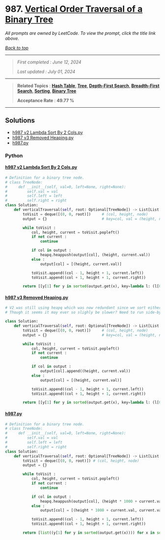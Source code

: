 # 987. [Vertical Order Traversal of a Binary Tree](<https://leetcode.com/problems/vertical-order-traversal-of-a-binary-tree>)

*All prompts are owned by LeetCode. To view the prompt, click the title link above.*

*[Back to top](<../README.md>)*

------

> *First completed : June 12, 2024*
>
> *Last updated : July 01, 2024*

------

> **Related Topics** : **[Hash Table](<by_topic/Hash Table.md>), [Tree](<by_topic/Tree.md>), [Depth-First Search](<by_topic/Depth-First Search.md>), [Breadth-First Search](<by_topic/Breadth-First Search.md>), [Sorting](<by_topic/Sorting.md>), [Binary Tree](<by_topic/Binary Tree.md>)**
>
> **Acceptance Rate** : **49.77 %**

------

## Solutions

- [h987 v2 Lambda Sort By 2 Cols.py](<../my-submissions/h987 v2 Lambda Sort By 2 Cols.py>)
- [h987 v3 Removed Heaping.py](<../my-submissions/h987 v3 Removed Heaping.py>)
- [h987.py](<../my-submissions/h987.py>)
### Python
#### [h987 v2 Lambda Sort By 2 Cols.py](<../my-submissions/h987 v2 Lambda Sort By 2 Cols.py>)
```Python
# Definition for a binary tree node.
# class TreeNode:
#     def __init__(self, val=0, left=None, right=None):
#         self.val = val
#         self.left = left
#         self.right = right
class Solution:
    def verticalTraversal(self, root: Optional[TreeNode]) -> List[List[int]]:
        toVisit = deque([(0, 0, root)])     # (col, height, node)
        output = {}                         # key=col, val = (height, node.val)

        while toVisit :
            col, height, current = toVisit.popleft()
            if not current :
                continue

            if col in output :
                heapq.heappush(output[col], (height, current.val))
            else :
                output[col] = [(height, current.val)]

            toVisit.append((col - 1, height + 1, current.left))
            toVisit.append((col + 1, height + 1, current.right))

        return [[y[1] for y in sorted(output.get(x), key=lambda l: (l[0], l[1]))] for x in sorted(output.keys())]
```

#### [h987 v3 Removed Heaping.py](<../my-submissions/h987 v3 Removed Heaping.py>)
```Python
# V2 was still using heapq which was now redundant since we sort either way at nlogn
# Though it seems it may ever so slighly be slower? Need to run side-by-side tests to confirm

class Solution:
    def verticalTraversal(self, root: Optional[TreeNode]) -> List[List[int]]:
        toVisit = deque([(0, 0, root)])     # (col, height, node)
        output = {}                         # key=col, val = (height, node.val)

        while toVisit :
            col, height, current = toVisit.popleft()
            if not current :
                continue

            if col in output :
                output[col].append((height, current.val))
            else :
                output[col] = [(height, current.val)]

            toVisit.append((col - 1, height + 1, current.left))
            toVisit.append((col + 1, height + 1, current.right))

        return [[y[1] for y in sorted(output.get(x), key=lambda l: (l[0], l[1]))] for x in sorted(output.keys())]
```

#### [h987.py](<../my-submissions/h987.py>)
```Python
# Definition for a binary tree node.
# class TreeNode:
#     def __init__(self, val=0, left=None, right=None):
#         self.val = val
#         self.left = left
#         self.right = right
class Solution:
    def verticalTraversal(self, root: Optional[TreeNode]) -> List[List[int]]:
        toVisit = deque([(0, 0, root)]) # (col, height, node)
        output = {}

        while toVisit :
            col, height, current = toVisit.popleft()
            if not current :
                continue

            if col in output :
                heapq.heappush(output[col], (height * 1000 + current.val, current.val))
            else :
                output[col] = [(height * 1000 + current.val, current.val)]

            toVisit.append((col - 1, height + 1, current.left))
            toVisit.append((col + 1, height + 1, current.right))

        return [list((y[1] for y in sorted(output.get(x)))) for x in sorted(output.keys())]
```

